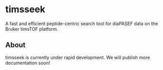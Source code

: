 # timsseek

A fast and efficient peptide-centric search tool for diaPASEF data on the Bruker timsTOF platform.

## About

timsseek is currently under rapid development. We will publish more documentation soon!
